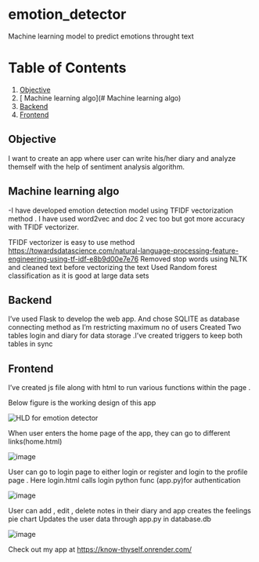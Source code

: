 # emotion_detector
Machine learning model to predict emotions throught text

# Table of Contents

1. [Objective](#Objective)
2. [ Machine learning algo](# Machine learning algo)
3. [Backend](#Backend)
4. [Frontend](#Frontend)



## Objective
I want to create an app where user can write his/her diary and analyze themself with the help of sentiment analysis algorithm.

## Machine learning algo
-I have developed emotion detection model using TFIDF  vectorization method . I have used word2vec and doc 2 vec too but  got more accuracy with TFIDF vectorizer.

TFIDF  vectorizer is easy to use method 
https://towardsdatascience.com/natural-language-processing-feature-engineering-using-tf-idf-e8b9d00e7e76
Removed  stop words  using NLTK  and cleaned text before vectorizing the text
Used Random forest classification as it is good at large data sets

## Backend
I’ve used Flask  to develop the  web app. And chose SQLITE as database connecting method as  I’m restricting maximum no of users 
Created Two tables login and diary for data storage  .I’ve created triggers to keep both tables in sync

## Frontend
I’ve created js file along with html to run various functions within the page .


Below figure is the working  design of this app

![HLD for emotion detector](https://user-images.githubusercontent.com/73159496/202917105-93d1f227-7fc2-40a8-9cdd-b3285dd39a26.jpg)


When user enters the home page of the app, they can go to different links(home.html)

![image](https://user-images.githubusercontent.com/73159496/202916989-85d2fc89-a8c4-4d78-b5e1-df0fe1aa8321.png)

 
User can go to login page to either login or register and login to the profile page .
Here login.html calls  login python func (app.py)for authentication 

![image](https://user-images.githubusercontent.com/73159496/202917010-20b4249a-ac28-4cb0-b5bc-721cfd8677d0.png)




User can add , edit , delete notes in their diary and app creates the  feelings pie chart 
Updates the user data through app.py in database.db


![image](https://user-images.githubusercontent.com/73159496/202917018-ff0221c2-50d6-4524-8ab7-93ae19c17787.png)


Check out my app at 
https://know-thyself.onrender.com/


